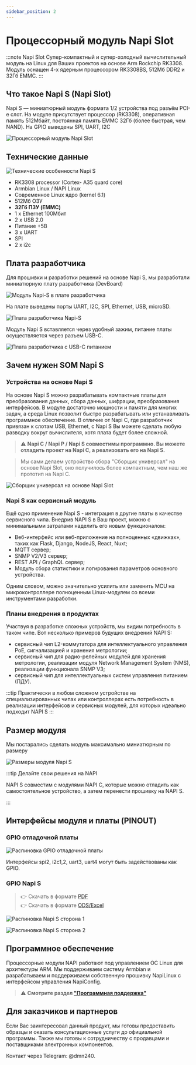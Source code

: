 ```yaml
---
sidebar_position: 2
---
```


# Процессорный модуль Napi Slot

:::note Napi Slot
Супер-компактный и супер-холодный вычислительный модуль на Linux для Ваших проектов на основе Arm Rockchip RK3308. Модуль оснащен 4-х ядерным процессором RK3308BS, 512Мб DDR2 и 32Гб EMMC.
:::

## Что такое Napi S (Napi Slot)

Napi S — миниатюрный модуль формата 1/2 устройства под разъём PCI-e слот.  На модуле присутствует процессор (RK3308), оперативная память 512Мбайт, постоянная память EMMC 32Гб (более быстрая, чем NAND). На GPIO выведены SPI, UART, I2C

![Процессорный модуль Napi Slot](napi-som/img/som-intro.jpg)


## Технические данные

![Технические особенности Napi S](napi-som/img/som-intro-2.jpg)

- RK3308 processor (Cortex- A35 quard core)
- Armbian Linux / NAPI Linux
- Современное Linux ядро (kernel 6.1)
- 512Мб ОЗУ
- **32Гб ПЗУ (EMMC)**
- 1 х Ethernet 100Мбит
- 2 x USB 2.0
- Питание +5В
- 3 x UART
- SPI
- 2 x i2c

## Плата разработчика

Для прошивки и разработки решений на основе Napi S, мы разработали миниатюрную плату разработчика (DevBoard)

![Модуль Napi-S в плате разработчика](img-napi-s/som-in-devb.jpg)

На плате выведены порты UART, I2C, SPI, Ethernet, USB, microSD.

![Плата разработчика Napi-S](img-napi-s/napi-s-plate-1-new.jpg)

Модуль Napi S вставляется через удобный зажим, питание платы осуществляется через разъем USB-C.

![Плата разработчика с USB-C питанием](img-napi-s/napi-s-plate-2-new.jpg)


## Зачем нужен SOM Napi S

### Устройства на основе Napi S

На основе Napi S можно разрабатывать компактные платы для преобразования данных, сбора данных, шифрации, преобразования интерфейсов. В модуле достаточно мощности и памяти для многих задач, а среда Linux позволит быстро разрабатывать или устанавливать программное обеспечение. В отличие от Napi C, где разработчик привязан к слотам USB, Ethernet, с Napi S Вы можете сделать любую разводку вокруг вычислителя, хотя плата будет более сложной.

>:warning: **Napi C / Napi P / Napi S совместимы программно. Вы можете отладить проект на Napi C, а реализовать его на Napi S.**

>Мы сами делаем устройство сбора "Сборщик универсал" на основе Napi Slot, оно получилось более компактным, чем наш же прототип на Napi C.

![Сборщик универсал на основе Napi Slot](napi-som/img/fcu-som-1.jpg)

### Napi S как сервисный модуль

Ещё одно применение Napi S - интеграция в другие платы в качестве сервисного чипа. Внедрив NAPI S в Ваш проект, можно с минимальными затратами наделить его новым функционалом:

- Веб-интерфейс или веб-приложение на полноценных «движках», таких как Flask, Django, NodeJS, React, Nuxt;
- MQTT сервер;
- SNMP V2/V3 сервер;
- REST API / GraphQL сервер;
- Модуль сбора статистики и логирования параметров основного устройства.

Одним словом, можно значительно усилить или заменить MCU на микроконтроллере полноценным Linux-модулем со всеми инструментами разработки.

### Планы внедрения в продуктах

Участвуя в разработке сложных устройств, мы видим потребность в таком чипе. Вот несколько примеров будущих внедрений NAPI S:

- сервисный чип L2-коммутатора для интеллектуального управления PoE, сигнализацией и хранения метрологии;
- сервисный чип для радио-релейных модулей для хранения метрологии, реализации модуля Network Management System (NMS), реализации функционала SNMP V3;
- сервисный чип для интеллектуальных систем управления питанием (ПДУ).

:::tip
Практически в любом сложном устройстве на специализированных чипах или контроллерах есть потребность в реализации интерфейсов и сервисных модулей, для которых идеально подходит NAPI S
:::

## Размер модуля

Мы постарались сделать модуль максимально миниатюрным по размеру

![Размеры модуля Napi S](img-napi-s/napi-s-dim.jpg)

:::tip Делайте свои решения на NAPI

NAPI S совместим с модулями NAPI C, которые можно отладить как самостоятельное устройство, а затем перенести прошивку на NAPI S.

:::

## Интерфейсы модуля и платы (PINOUT)

### GPIO отладочной платы

![Распиновка GPIO отладочной платы](img-napi-s/napi-s-plate-pinout-new.jpg)

Интерфейсы spi2, i2c1,2, uart3, uart4 могут быть задействованы как GPIO.

### GPIO Napi S

>:point_right: Скачать в формате [PDF](napi-som/pdf-pinout/NapiSOM-rev02.pdf) \
>:point_right: Скачать в формате [ODS/Excel](napi-som/pdf-pinout/TableInterface_NapiSOM_rev0.2.ods)


![Распиновка Napi S сторона 1](napi-som/img-pinout/pinout-side1.jpg)

![Распиновка Napi S сторона 2](napi-som/img-pinout/pinout-side2.jpg)

## Программное обеспечение

Процессорные модули NAPI работают под управлением ОС Linux для архитектуры ARM. Мы поддерживаем систему Armbian и разрабатываем и поддерживаем собственную прошивку NapiLinux с интерфейсом управления NapiConfig.

>:warning: **Смотрите раздел ["Программная поддержка"](/software)**

## Для заказчиков и партнеров

Если Вас заинтересовал данный продукт, мы готовы предоставить образцы и оказать консультационные услуги до официальной программы. Также мы готовы к сотрудничеству с продавцами и поставщиками электронных компонентов.

Контакт через Telegram: @dmn240.
